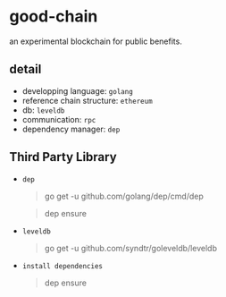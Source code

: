 # good-chain
an experimental blockchain for public benefits.

## detail

- developping language: `golang`
- reference chain structure: `ethereum`
- db: `leveldb`
- communication:  `rpc`
- dependency manager: `dep`

## Third Party Library

- `dep`

    > go get -u github.com/golang/dep/cmd/dep

    > dep ensure

- `leveldb`

    > go get -u github.com/syndtr/goleveldb/leveldb

- `install dependencies`

    > dep ensure